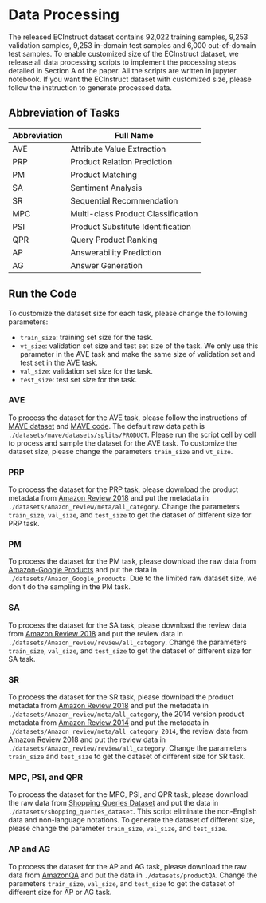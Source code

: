 # Data Processing

The released ECInstruct dataset contains 92,022 training samples, 9,253 validation samples, 9,253 in-domain test samples and 6,000 out-of-domain test samples. To enable customized size of the ECInstruct dataset, we release all data processing scripts to implement the processing steps detailed in Section A of the paper.
All the scripts are written in jupyter notebook. If you want the ECInstruct dataset with customized size, please follow the instruction to generate processed data.

## Abbreviation of Tasks
| Abbreviation | Full Name |
| --- | --- |
| AVE | Attribute Value Extraction |
| PRP | Product Relation Prediction |
| PM | Product Matching |
| SA | Sentiment Analysis |
| SR | Sequential Recommendation |
| MPC | Multi-class Product Classification |
| PSI | Product Substitute Identification |
| QPR | Query Product Ranking |
| AP | Answerability Prediction |
| AG | Answer Generation |

## Run the Code
To customize the dataset size for each task, please change the following parameters:
- `train_size`: training set size for the task.
- `vt_size`: validation set size and test set size of the task. We only use this parameter in the AVE task and make the same size of validation set and test set in the AVE task.
- `val_size`: validation set size for the task.
- `test_size`: test set size for the task.

### AVE
To process the dataset for the AVE task, please follow the instructions of [MAVE dataset](https://github.com/google-research-datasets/MAVE) and [MAVE code](https://github.com/google-research/google-research/tree/master/mave). 
The default raw data path is `./datasets/mave/datasets/splits/PRODUCT`. Please run the script cell by cell to process and sample the dataset for the AVE task. 
To customize the dataset size, please change the parameters `train_size` and `vt_size`.

### PRP
To process the dataset for the PRP task, please download the product metadata from [Amazon Review 2018](https://cseweb.ucsd.edu/~jmcauley/datasets.html#amazon_reviews) and put the metadata in `./datasets/Amazon_review/meta/all_category`. Change the parameters `train_size`, `val_size`, and `test_size` to get the dataset of different size for PRP task.

### PM
To process the dataset for the PM task, please download the raw data from [Amazon-Google Products](https://dbs.uni-leipzig.de/files/datasets/Amazon-GoogleProducts.zip) and put the data in `./datasets/Amazon_Google_products`. Due to the limited raw dataset size, we don't do the sampling in the PM task.

### SA
To process the dataset for the SA task, please download the review data from [Amazon Review 2018](https://cseweb.ucsd.edu/~jmcauley/datasets.html#amazon_reviews) and put the review data in `./datasets/Amazon_review/review/all_category`. Change the parameters `train_size`, `val_size`, and `test_size` to get the dataset of different size for SA task.

### SR
To process the dataset for the SR task, please download the product metadata from [Amazon Review 2018](https://cseweb.ucsd.edu/~jmcauley/datasets.html#amazon_reviews) and put the metadata in `./datasets/Amazon_review/meta/all_category`, the 2014 version product metadata from [Amazon Review 2014](https://cseweb.ucsd.edu/~jmcauley/datasets/amazon/links.html) and put the metadata in `./datasets/Amazon_review/meta/all_category_2014`, the review data from [Amazon Review 2018](https://cseweb.ucsd.edu/~jmcauley/datasets.html#amazon_reviews) and put the review data in `./datasets/Amazon_review/review/all_category`. Change the parameters `train_size` and `test_size` to get the dataset of different size for SR task.

### MPC, PSI, and QPR
To process the dataset for the MPC, PSI, and QPR task, please download the raw data from [Shopping Queries Dataset](https://github.com/amazon-science/esci-data) and put the data in `./datasets/shopping_queries_dataset`. This script eliminate the non-English data and non-language notations.
To generate the dataset of different size, please change the parameter `train_size`, `val_size`, and `test_size`.

### AP and AG
To process the dataset for the AP and AG task, please download the raw data from [AmazonQA](https://github.com/amazonqa/amazonqa) and put the data in `./datasets/productQA`. Change the parameters `train_size`, `val_size`, and `test_size` to get the dataset of different size for AP or AG task.